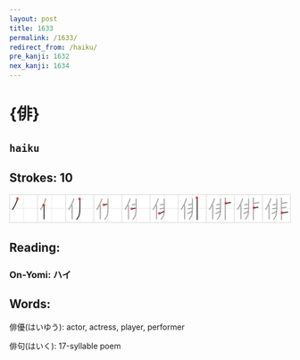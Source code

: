 ```yaml
---
layout: post
title: 1633
permalink: /1633/
redirect_from: /haiku/
pre_kanji: 1632
nex_kanji: 1634
---
```


# {俳}

## `haiku`

## Strokes: 10

<div class="stroke"><img src="../images/E4BFB3.png" /></div>

## Reading:

### On-Yomi: ハイ

## Words:

俳優(はいゆう): actor, actress, player, performer

俳句(はいく): 17-syllable poem
